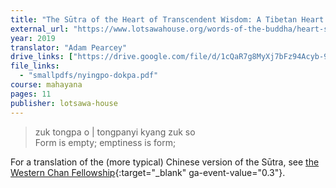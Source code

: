 ```yaml
---
title: "The Sūtra of the Heart of Transcendent Wisdom: A Tibetan Heart Sūtra Liturgy"
external_url: "https://www.lotsawahouse.org/words-of-the-buddha/heart-sutra-with-extras"
year: 2019
translator: "Adam Pearcey"
drive_links: ["https://drive.google.com/file/d/1cQaR7g8MyXj7bFz94Acyb-9iIsMG-a6h/view?usp=drivesdk"]
file_links:
  - "smallpdfs/nyingpo-dokpa.pdf"
course: mahayana
pages: 11
publisher: lotsawa-house
---
```


> zuk tongpa o | tongpanyi kyang zuk so  
Form is empty; emptiness is form;

For a translation of the (more typical) Chinese version of the Sūtra, see [the Western Chan Fellowship](https://www.westernchanfellowship.org/about-the-western-chan-fellowship/buddhist-liturgy/the-heart-sutra/){:target="_blank" ga-event-value="0.3"}.
